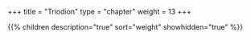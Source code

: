 +++
title = "Triodion"
type = "chapter"
weight = 13
+++

{{% children description="true" sort="weight" showhidden="true" %}}

